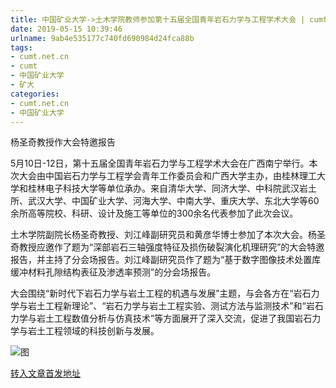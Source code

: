 ```yaml
---
title: 中国矿业大学->土木学院教师参加第十五届全国青年岩石力学与工程学术大会 | cumt.net.cn
date: 2019-05-15 10:39:46
urlname: 9ab4e535177c740fd690984d24fca88b
tags: 
- cumt.net.cn
- cumt
- 中国矿业大学
- 矿大
categories:
- cumt.net.cn
- 中国矿业大学
---
```



杨圣奇教授作大会特邀报告

5月10日-12日，第十五届全国青年岩石力学与工程学术大会在广西南宁举行。本次大会由中国岩石力学与工程学会青年工作委员会和广西大学主办，由桂林理工大学和桂林电子科技大学等单位承办。来自清华大学、同济大学、中科院武汉岩土所、武汉大学、中国矿业大学、河海大学、中南大学、重庆大学、东北大学等60余所高等院校、科研、设计及施工等单位的300余名代表参加了此次会议。

土木学院副院长杨圣奇教授、刘江峰副研究员和黄彦华博士参加了本次大会。杨圣奇教授应邀作了题为“深部岩石三轴强度特征及损伤破裂演化机理研究”的大会特邀报告，并主持了分会场报告。刘江峰副研究员作了题为“基于数字图像技术处置库缓冲材料孔隙结构表征及渗透率预测”的分会场报告。

大会围绕“新时代下岩石力学与岩土工程的机遇与发展”主题，与会各方在“岩石力学与岩土工程新理论”、“岩石力学与岩土工程实验、测试方法与监测技术”和“岩石力学与岩土工程数值分析与仿真技术”等方面展开了深入交流，促进了我国岩石力学与岩土工程领域的科技创新与发展。



![图](http://xwzx.cumt.edu.cn/_upload/article/images/11/1c/fc6857e4423097d5f6d244ecd327/dc3664f6-370f-4eda-837d-71db4cff4bbc.jpg)

[转入文章首发地址](http://xwzx.cumt.edu.cn/02/0d/c523a524813/page.htm)